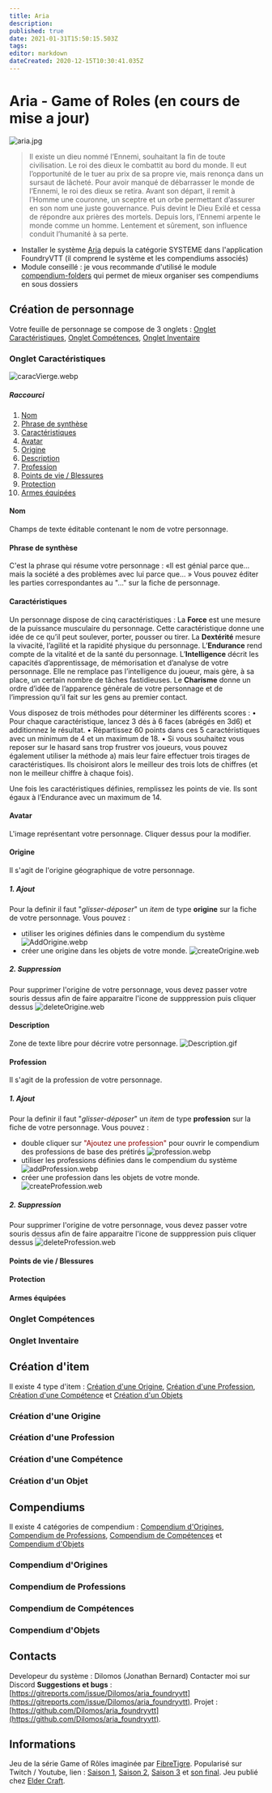 ```yaml
---
title: Aria
description: 
published: true
date: 2021-01-31T15:50:15.503Z
tags: 
editor: markdown
dateCreated: 2020-12-15T10:30:41.035Z
---
```


# Aria - Game of Roles (en cours de mise a jour)

![aria.jpg](https://raw.githubusercontent.com/Dilomos/aria_foundryvtt/main/wiki/main.webp)

> Il existe un dieu nommé l’Ennemi, souhaitant la fin de toute civilisation.
Le roi des dieux le combattit au bord du monde. Il eut l’opportunité de le tuer au prix de sa propre vie, mais renonça dans un sursaut de lâcheté. Pour avoir manqué de débarrasser le monde de l’Ennemi, le roi des dieux se retira.
Avant son départ, il remit à l’Homme une couronne, un sceptre et un orbe permettant d’assurer en son nom une juste gouvernance. Puis devint le Dieu Exilé et cessa de répondre aux prières des mortels.
Depuis lors, l’Ennemi arpente le monde comme un homme. Lentement et sûrement, son influence conduit l’humanité à sa perte.



- Installer le système [Aria](https://foundryvtt.com/packages/aria/) depuis la catégorie SYSTEME dans l'application FoundryVTT (il comprend le système et les compendiums associés)
- Module conseillé : je vous recommande d'utilisé le module [compendium-folders](https://foundryvtt.com/packages/compendium-folders/) qui permet de mieux organiser ses compendiums en sous dossiers

## Création de personnage
Votre feuille de personnage se compose de 3 onglets : [Onglet Caractéristiques](#onglet-caractéristiques), [Onglet Compétences](#onglet-compétences), [Onglet Inventaire](#onglet-inventaire)
### Onglet Caractéristiques
![caracVierge.webp](https://raw.githubusercontent.com/Dilomos/aria_foundryvtt/main/wiki/CaracVierge.webp)

##### Raccourci
1. [Nom](#nom)
2. [Phrase de synthèse](#phrase-de-synthèse)
3. [Caractéristiques](#caractéristiques)
4. [Avatar](#avatar)
5. [Origine](#origine)
6. [Description](#description)
7. [Profession](#profession)
8. [Points de vie / Blessures](#points-de-vie-blessures)
9. [Protection](#protection)
10. [Armes équipées](#armes-équipées)
 
 
#### Nom

Champs de texte éditable contenant le nom de votre personnage.

#### Phrase de synthèse

C'est la phrase qui résume votre personnage : «Il est génial parce que…  mais la société a des problèmes avec lui parce que… »
Vous pouvez éditer les parties correspondantes au "..." sur la fiche de personnage.

#### Caractéristiques

Un personnage dispose de cinq caractéristiques :
La **Force** est une mesure de la puissance musculaire du personnage. Cette caractéristique donne une idée de ce qu’il peut soulever, porter, pousser ou tirer.
La **Dextérité** mesure la vivacité, l’agilité et la rapidité physique du personnage.
L’**Endurance** rend compte de la vitalité et de la santé du personnage.
L’**Intelligence** décrit les capacités d’apprentissage, de mémorisation et d’analyse de votre personnage. Elle ne remplace pas l’intelligence du joueur, mais gère, à sa place, un certain nombre de tâches fastidieuses.
Le **Charisme** donne un ordre d’idée de l’apparence générale de votre personnage et de l’impression qu’il fait sur les gens au premier contact.

Vous disposez de trois méthodes pour déterminer les différents scores :
• Pour chaque caractéristique, lancez 3 dés à 6 faces (abrégés en 3d6) et additionnez le résultat.
• Répartissez 60 points dans ces 5 caractéristiques avec un minimum de 4 et un maximum de 18.
• Si vous souhaitez vous reposer sur le hasard sans trop frustrer vos joueurs, vous pouvez également utiliser la méthode a) mais leur faire effectuer trois tirages de caractéristiques. Ils choisiront alors le meilleur des trois lots de chiffres (et non le meilleur chiffre à chaque fois).

Une fois les caractéristiques définies, remplissez les points de vie. Ils sont égaux à l’Endurance avec un maximum de 14.

#### Avatar

L'image représentant votre personnage. 
Cliquer dessus pour la modifier.

#### Origine

Il s'agit de l'origine géographique de votre personnage. 
##### 1. Ajout
Pour la definir il faut "*glisser-déposer*" un *item* de type **origine** sur la fiche de votre personnage.
Vous pouvez :
- utiliser les origines définies dans le compendium du système
![AddOrigine.webp](https://raw.githubusercontent.com/Dilomos/aria_foundryvtt/main/wiki/AddOrigine.webp)
- créer une origine dans les objets de votre monde.
![createOrigine.web](https://raw.githubusercontent.com/Dilomos/aria_foundryvtt/main/wiki/createOrigine.webp)
##### 2. Suppression
Pour supprimer l'origine de votre personnage, vous devez passer votre souris dessus afin de faire apparaitre l'icone de supppression puis cliquer dessus
![deleteOrigine.web](https://raw.githubusercontent.com/Dilomos/aria_foundryvtt/main/wiki/deleteOrigine.webp)

#### Description
Zone de texte libre pour décrire votre personnage.
![Description.gif](https://raw.githubusercontent.com/Dilomos/aria_foundryvtt/main/wiki/Description.gif)


#### Profession

Il s'agit de la profession de votre personnage.
##### 1. Ajout
Pour la definir il faut "*glisser-déposer*" un *item* de type **profession** sur la fiche de votre personnage.
Vous pouvez :
- double cliquer sur <span style="color:#8b0000">"Ajoutez une profession"</span> pour ouvrir le compendium des professions de base des prétirés
![profession.webp](https://raw.githubusercontent.com/Dilomos/aria_foundryvtt/main/wiki/profession.webp)
- utiliser les professions définies dans le compendium du système
![addProfession.webp](https://raw.githubusercontent.com/Dilomos/aria_foundryvtt/main/wiki/addProfession.webp)
- créer une profession dans les objets de votre monde.
![createProfession.web](https://raw.githubusercontent.com/Dilomos/aria_foundryvtt/main/wiki/createProfession.webp)
##### 2. Suppression
Pour supprimer l'origine de votre personnage, vous devez passer votre souris dessus afin de faire apparaitre l'icone de supppression puis cliquer dessus
![deleteProfession.web](https://raw.githubusercontent.com/Dilomos/aria_foundryvtt/main/wiki/deleteProfession.webp)


#### Points de vie / Blessures
#### Protection
#### Armes équipées



### Onglet Compétences


### Onglet Inventaire


## Création d'item
Il existe 4 type d'item : [Création d'une Origine](#création-d'une-origine), [Création d'une Profession](#création-d'une-profession), [Création d'une Compétence](#création-d'une-compétence) et [Création d'un Objets](#création-d'un-objets)
### Création d'une Origine
### Création d'une Profession
### Création d'une Compétence
### Création d'un Objet


## Compendiums
Il existe 4 catégories de compendium : [Compendium d'Origines](#compendium-d'Origines), [Compendium de Professions](#compendium-de-professions), [Compendium de Compétences](#compendium-de-compétences) et [Compendium d'Objets
](#compendium-d'Objets)
### Compendium d'Origines
### Compendium de Professions
### Compendium de Compétences
### Compendium d'Objets

## Contacts
Developeur du système : Dilomos (Jonathan Bernard) Contacter moi sur Discord
**Suggestions et bugs** : [https://gitreports.com/issue/Dilomos/aria_foundryvtt](https://gitreports.com/issue/Dilomos/aria_foundryvtt).
Projet : [https://github.com/Dilomos/aria_foundryvtt](https://github.com/Dilomos/aria_foundryvtt).

## Informations
Jeu de la série Game of Rôles imaginée par [FibreTigre](https://www.fibretigre.com/).
Popularisé sur Twitch / Youtube, lien :  [Saison 1](https://www.youtube.com/playlist?list=PLTJVtKcBdMNWKJxAnpSf1fj4CUp49148Z), [Saison 2](https://www.youtube.com/playlist?list=PLTJVtKcBdMNV9tpuHa_YRKlsMspnXFEbx), [Saison 3](https://www.youtube.com/playlist?list=PL4ILyHtnURFrTkuFoje8KhBIoV63ATuwe) et [son final](https://www.youtube.com/playlist?list=PLTJVtKcBdMNW2XAbHVhU1FWR9e_4N8vsm).
Jeu publié chez [Elder Craft](https://www.elder-craft.com/).<br><br>
  

